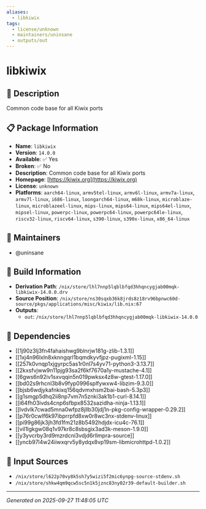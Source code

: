 ```yaml
---
aliases:
  - libkiwix
tags:
  - license/unknown
  - maintainers/uninsane
  - outputs/out
---
```


# libkiwix

## 📝 Description

Common code base for all Kiwix ports

## 📋 Package Information

- **Name**: `libkiwix`
- **Version**: `14.0.0`
- **Available**: ✅ Yes
- **Broken**: ✅ No
- **Description**: Common code base for all Kiwix ports
- **Homepage**: [https://kiwix.org](https://kiwix.org)
- **License**: `unknown`
- **Platforms**: `aarch64-linux`, `armv5tel-linux`, `armv6l-linux`, `armv7a-linux`, `armv7l-linux`, `i686-linux`, `loongarch64-linux`, `m68k-linux`, `microblaze-linux`, `microblazeel-linux`, `mips-linux`, `mips64-linux`, `mips64el-linux`, `mipsel-linux`, `powerpc-linux`, `powerpc64-linux`, `powerpc64le-linux`, `riscv32-linux`, `riscv64-linux`, `s390-linux`, `s390x-linux`, `x86_64-linux`
## 👥 Maintainers

- @uninsane


## 🔧 Build Information

- **Derivation Path**: `/nix/store/lhl7nnp5lqblbfqd3hhqncygjab00mqk-libkiwix-14.0.0.drv`
- **Source Position**: `/nix/store/ns30sqxb36k8jrds8z18rv96bpnwc60d-source/pkgs/applications/misc/kiwix/lib.nix:67`
- **Outputs**:
  - `out`:  `/nix/store/lhl7nnp5lqblbfqd3hhqncygjab00mqk-libkiwix-14.0.0`

## 🔗 Dependencies

- [[1j90z3lj3fn4fahaishwg9blnrjw181g-zlib-1.3.1]]
- [[1xj4n96lxln8xknngqrl1bqmdkyvfjpz-pugixml-1.15]]
- [[257k0vnqp1xjgyrpc5as1r0nl7s4yv71-python3-3.13.7]]
- [[2kxsfvjww9n11pjg93sa2f6kf7670a1y-mustache-4.1]]
- [[6gws6n92iv1sxvqqin5n019pwksx4z8w-gtest-1.17.0]]
- [[bd02s9rhcnl3b8v9fyp0996splfywxw4-libzim-9.3.0]]
- [[bjsb6wdjykafnkixq156qdvmxhsm2bai-bash-5.3p3]]
- [[g1smgp5dhq2ii8np7vm7n5znki3ak1b1-curl-8.14.1]]
- [[i64fh03ivds4cnp6sfbpx8532sazidha-ninja-1.13.1]]
- [[lvdvlk7cwad5mna0wfpz8jllb30jdj1n-pkg-config-wrapper-0.29.2]]
- [[p76r0cwlf6k97ibprrpfd8xw0r8wc3nx-stdenv-linux]]
- [[pi99g86jk3jh3fd1fm21z8b5492hdjdx-icu4c-76.1]]
- [[vil1lgkgw08q1v97kr8c8sbsgix3ad3k-meson-1.9.0]]
- [[y3yvcrby3rd9mzrdcni3vdjd6rllmpra-source]]
- [[yncb97l4w24iiwxqrv5y8ydqx8vp19sm-libmicrohttpd-1.0.2]]

## 📁 Input Sources

- `/nix/store/l622p70vy8k5sh7y5wizi5f2mic6ynpg-source-stdenv.sh`
- `/nix/store/shkw4qm9qcw5sc5n1k5jznc83ny02r39-default-builder.sh`

---
*Generated on 2025-09-27 11:48:05 UTC*

